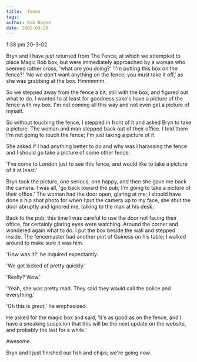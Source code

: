 ```yaml
---
title:  fence
tags: 
author: Rob Nugen
date: 2002-03-20
---
```


<p class=date>1:38 pm 20-3-02</p>

<p>Bryn and I have just returned from The Fence, at which we attempted to place Magic Rob box, but were immediately approached by a woman who seemed rather cross, 'what are you doing?' 'I'm putting this box on the fence?' 'No we don't want anything on the fence; you must take it off,' as she was grabbing at the box.  Hmmmmm.</p>

<p>So we stepped away from the fence a bit, still with the box, and figured out what to do.  I wanted to at least for goodness sake's have a picture of the fence with my box.  I'm not coming all this way and not even get a picture of myself.</p>

<p>So without touching the fence, I stepped in front of it and asked Bryn to take a picture.  The woman and man stepped back out of their office.  I told them I'm not going to touch the fence; I'm just taking a picture of it.</p>

<p>She asked if I had anything better to do and why was I harassing the fence and I should go take a picture of some other fence.</p>

<p>'I've come to London just to see this fence, and would like to take a picture of it at least.'</p>

<p>Bryn took the picture, one serious, one happy, and then she gave me back the camera.  I was all, 'go back toward the pub; I'm going to take a picture of their office.'  The woman had the door open, glaring at me; I should have done a hip shot photo for when I put the camera up to my face, she shut the door abruptly and ignored me, talking to the man at his desk.</p>

<p>Back to the pub; this time I was careful to use the door not facing their office, for certainly glaring eyes were watching.  Around the corner and wondered again what to do.  I put the box beside the wall and stepped inside.  The fencemaster had another pint of Guiness on his table; I walked around to make sure it was him.</p>

<p>'How was it?' he inquired expectantly.</p>

<p>'We got kicked of pretty quickly.'</p>

<p>'Really?  Wow.'</p>

<p>'Yeah, she was pretty mad.  They said they would call the police and everything.'</p>

<p>'Oh this is <em>great</em>,' he emphasized.</p>

<p>He asked for the magic box and said, 'it's as good as on the fence, and I have a sneaking suspicion that this will be the next update on the website, and probably the last for a while.'</p>

<p>Awesome.</p>

<p>Bryn and I just finished our fish and chips; we're going now.</p>

<p>
